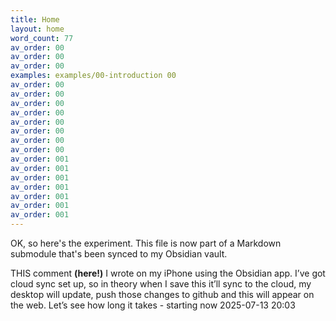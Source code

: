 ```yaml
---
title: Home
layout: home
word_count: 77
av_order: 00
av_order: 00
av_order: 00
examples: examples/00-introduction 00
av_order: 00
av_order: 00
av_order: 00
av_order: 00
av_order: 00
av_order: 00
av_order: 00
av_order: 00
av_order: 001
av_order: 001
av_order: 001
av_order: 001
av_order: 001
av_order: 001
av_order: 001
---
```

OK, so here's the experiment. This file is now part of a Markdown submodule that's been synced to my Obsidian vault.

THIS comment **(here!)** I wrote on my iPhone using the Obsidian app. I’ve got cloud sync set up, so in theory when I save this it’ll sync to the cloud, my desktop will update, push those changes to github and this will appear on the web. Let’s see how long it takes - starting now 2025-07-13 20:03 













